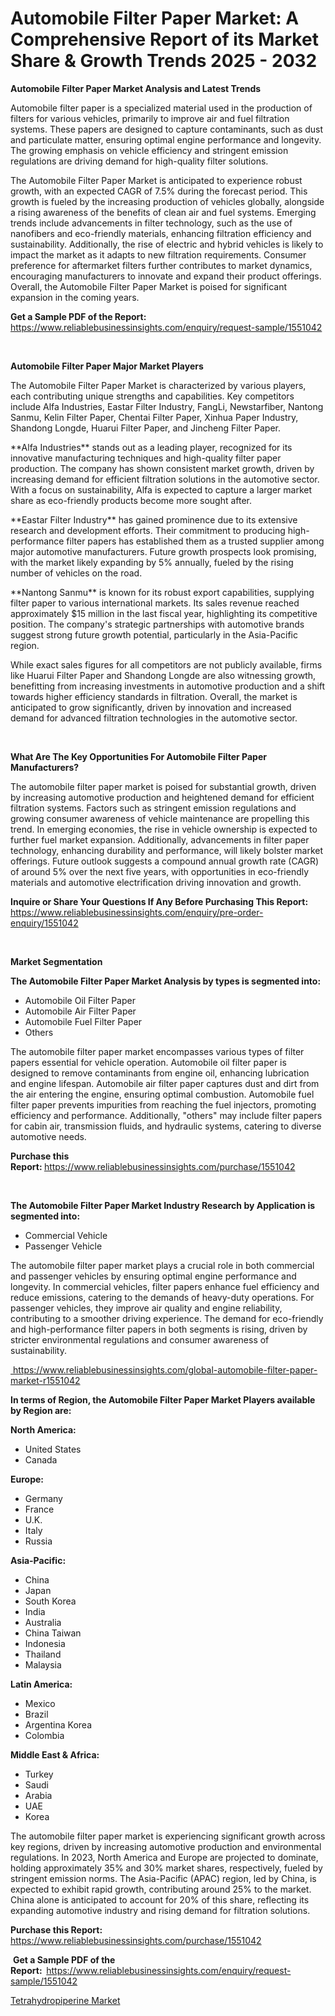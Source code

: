 <p><h1>Automobile Filter Paper Market: A Comprehensive Report of its Market Share & Growth Trends 2025 - 2032</h1></p><p><strong>Automobile Filter Paper Market Analysis and Latest Trends</strong></p>
<p><p>Automobile filter paper is a specialized material used in the production of filters for various vehicles, primarily to improve air and fuel filtration systems. These papers are designed to capture contaminants, such as dust and particulate matter, ensuring optimal engine performance and longevity. The growing emphasis on vehicle efficiency and stringent emission regulations are driving demand for high-quality filter solutions.</p><p>The Automobile Filter Paper Market is anticipated to experience robust growth, with an expected CAGR of 7.5% during the forecast period. This growth is fueled by the increasing production of vehicles globally, alongside a rising awareness of the benefits of clean air and fuel systems. Emerging trends include advancements in filter technology, such as the use of nanofibers and eco-friendly materials, enhancing filtration efficiency and sustainability. Additionally, the rise of electric and hybrid vehicles is likely to impact the market as it adapts to new filtration requirements. Consumer preference for aftermarket filters further contributes to market dynamics, encouraging manufacturers to innovate and expand their product offerings. Overall, the Automobile Filter Paper Market is poised for significant expansion in the coming years.</p></p>
<p><strong>Get a Sample PDF of the Report:&nbsp;</strong> <a href="https://www.reliablebusinessinsights.com/enquiry/request-sample/1551042?utm_campaign=3050&utm_medium=2&utm_source=Github&utm_content=ia&utm_term=31032025&utm_id=automobile-filter-paper">https://www.reliablebusinessinsights.com/enquiry/request-sample/1551042</a></p>
<p>&nbsp;</p>
<p><strong>Automobile Filter Paper Major Market Players</strong></p>
<p><p>The Automobile Filter Paper Market is characterized by various players, each contributing unique strengths and capabilities. Key competitors include Alfa Industries, Eastar Filter Industry, FangLi, Newstarfiber, Nantong Sanmu, Kelin Filter Paper, Chentai Filter Paper, Xinhua Paper Industry, Shandong Longde, Huarui Filter Paper, and Jincheng Filter Paper.</p><p>**Alfa Industries** stands out as a leading player, recognized for its innovative manufacturing techniques and high-quality filter paper production. The company has shown consistent market growth, driven by increasing demand for efficient filtration solutions in the automotive sector. With a focus on sustainability, Alfa is expected to capture a larger market share as eco-friendly products become more sought after.</p><p>**Eastar Filter Industry** has gained prominence due to its extensive research and development efforts. Their commitment to producing high-performance filter papers has established them as a trusted supplier among major automotive manufacturers. Future growth prospects look promising, with the market likely expanding by 5% annually, fueled by the rising number of vehicles on the road.</p><p>**Nantong Sanmu** is known for its robust export capabilities, supplying filter paper to various international markets. Its sales revenue reached approximately $15 million in the last fiscal year, highlighting its competitive position. The company's strategic partnerships with automotive brands suggest strong future growth potential, particularly in the Asia-Pacific region.</p><p>While exact sales figures for all competitors are not publicly available, firms like Huarui Filter Paper and Shandong Longde are also witnessing growth, benefitting from increasing investments in automotive production and a shift towards higher efficiency standards in filtration. Overall, the market is anticipated to grow significantly, driven by innovation and increased demand for advanced filtration technologies in the automotive sector.</p></p>
<p>&nbsp;</p>
<p><strong>What Are The Key Opportunities For Automobile Filter Paper Manufacturers?</strong></p>
<p><p>The automobile filter paper market is poised for substantial growth, driven by increasing automotive production and heightened demand for efficient filtration systems. Factors such as stringent emission regulations and growing consumer awareness of vehicle maintenance are propelling this trend. In emerging economies, the rise in vehicle ownership is expected to further fuel market expansion. Additionally, advancements in filter paper technology, enhancing durability and performance, will likely bolster market offerings. Future outlook suggests a compound annual growth rate (CAGR) of around 5% over the next five years, with opportunities in eco-friendly materials and automotive electrification driving innovation and growth.</p></p>
<p><strong>Inquire or Share Your Questions If Any Before Purchasing This Report:</strong> <a href="https://www.reliablebusinessinsights.com/enquiry/pre-order-enquiry/1551042?utm_campaign=3050&utm_medium=2&utm_source=Github&utm_content=ia&utm_term=31032025&utm_id=automobile-filter-paper">https://www.reliablebusinessinsights.com/enquiry/pre-order-enquiry/1551042</a></p>
<p>&nbsp;</p>
<p><strong>Market Segmentation</strong></p>
<p><strong>The Automobile Filter Paper Market Analysis by types is segmented into:</strong></p>
<p><ul><li>Automobile Oil Filter Paper</li><li>Automobile Air Filter Paper</li><li>Automobile Fuel Filter Paper</li><li>Others</li></ul></p>
<p><p>The automobile filter paper market encompasses various types of filter papers essential for vehicle operation. Automobile oil filter paper is designed to remove contaminants from engine oil, enhancing lubrication and engine lifespan. Automobile air filter paper captures dust and dirt from the air entering the engine, ensuring optimal combustion. Automobile fuel filter paper prevents impurities from reaching the fuel injectors, promoting efficiency and performance. Additionally, "others" may include filter papers for cabin air, transmission fluids, and hydraulic systems, catering to diverse automotive needs.</p></p>
<p><strong>Purchase this Report:&nbsp;</strong><a href="https://www.reliablebusinessinsights.com/purchase/1551042?utm_campaign=3050&utm_medium=2&utm_source=Github&utm_content=ia&utm_term=31032025&utm_id=automobile-filter-paper">https://www.reliablebusinessinsights.com/purchase/1551042</a></p>
<p>&nbsp;</p>
<p><strong>The Automobile Filter Paper Market Industry Research by Application is segmented into:</strong></p>
<p><ul><li>Commercial Vehicle</li><li>Passenger Vehicle</li></ul></p>
<p><p>The automobile filter paper market plays a crucial role in both commercial and passenger vehicles by ensuring optimal engine performance and longevity. In commercial vehicles, filter papers enhance fuel efficiency and reduce emissions, catering to the demands of heavy-duty operations. For passenger vehicles, they improve air quality and engine reliability, contributing to a smoother driving experience. The demand for eco-friendly and high-performance filter papers in both segments is rising, driven by stricter environmental regulations and consumer awareness of sustainability.</p></p>
<p><a href="https://www.reliablebusinessinsights.com/global-automobile-filter-paper-market-r1551042?utm_campaign=3050&utm_medium=2&utm_source=Github&utm_content=ia&utm_term=31032025&utm_id=automobile-filter-paper">&nbsp;https://www.reliablebusinessinsights.com/global-automobile-filter-paper-market-r1551042</a></p>
<p><strong>In terms of Region, the Automobile Filter Paper Market Players available by Region are:</strong></p>
<p>
    <p> <strong> North America: </strong>
        <ul>
            <li>United States</li>
            <li>Canada</li>
        </ul>
        </p> 
    <p> <strong> Europe: </strong>
        <ul>
            <li>Germany</li>
            <li>France</li>
            <li>U.K.</li>
            <li>Italy</li>
            <li>Russia</li>
        </ul>
        </p> 
    <p> <strong> Asia-Pacific: </strong>
        <ul>
            <li>China</li>
            <li>Japan</li>
            <li>South Korea</li>
            <li>India</li>
            <li>Australia</li>
            <li>China Taiwan</li>
            <li>Indonesia</li>
            <li>Thailand</li>
            <li>Malaysia</li>
        </ul>
        </p> 
    <p> <strong> Latin America: </strong>
        <ul>
            <li>Mexico</li>
            <li>Brazil</li>
            <li>Argentina Korea</li>
            <li>Colombia</li>
        </ul>
        </p> 
    <p> <strong> Middle East & Africa: </strong>
        <ul>
            <li>Turkey</li>
            <li>Saudi</li>
            <li>Arabia</li>
            <li>UAE</li>
            <li>Korea</li>
        </ul>
    </p>
    </p>
<p><p>The automobile filter paper market is experiencing significant growth across key regions, driven by increasing automotive production and environmental regulations. In 2023, North America and Europe are projected to dominate, holding approximately 35% and 30% market shares, respectively, fueled by stringent emission norms. The Asia-Pacific (APAC) region, led by China, is expected to exhibit rapid growth, contributing around 25% to the market. China alone is anticipated to account for 20% of this share, reflecting its expanding automotive industry and rising demand for filtration solutions.</p></p>
<p><strong>Purchase this Report: </strong><a href="https://www.reliablebusinessinsights.com/purchase/1551042?utm_campaign=3050&utm_medium=2&utm_source=Github&utm_content=ia&utm_term=31032025&utm_id=automobile-filter-paper">https://www.reliablebusinessinsights.com/purchase/1551042</a></p>
<p>&nbsp;<strong>Get a Sample PDF of the Report:&nbsp;&nbsp;</strong><a href="https://www.reliablebusinessinsights.com/enquiry/request-sample/1551042?utm_campaign=3050&utm_medium=2&utm_source=Github&utm_content=ia&utm_term=31032025&utm_id=automobile-filter-paper">https://www.reliablebusinessinsights.com/enquiry/request-sample/1551042</a></p>
<p><strong></strong></p>
<p><p><a href="https://github.com/nibbsmantji/Market-Research-Report-List-1/blob/main/tetrahydropiperine-market.md?utm_campaign=3050&utm_medium=2&utm_source=Github&utm_content=ia&utm_term=31032025&utm_id=automobile-filter-paper">Tetrahydropiperine Market</a></p></p>